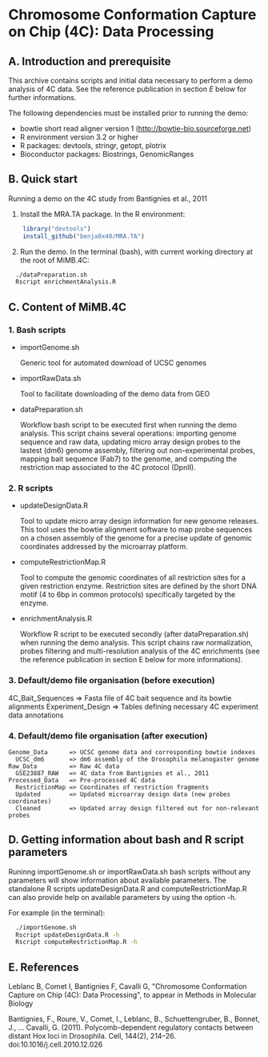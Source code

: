 Chromosome Conformation Capture on Chip (4C): Data Processing
================================================================================

## A. Introduction and prerequisite ##

This archive contains scripts and initial data necessary to perform a demo
analysis of 4C data. See the reference publication in section *E* below for
further informations.

The following dependencies must be installed prior to running the demo:

  - bowtie short read aligner version 1 (http://bowtie-bio.sourceforge.net)
  - R environment version 3.2 or higher
  - R packages: devtools, stringr, getopt, plotrix
  - Bioconductor packages: Biostrings, GenomicRanges

## B. Quick start ##

Running a demo on the 4C study from Bantignies et al., 2011

1. Install the MRA.TA package. In the R environment:

```R
    library("devtools")
    install_github("benja0x40/MRA.TA")
```

2. Run the demo. In the terminal (bash), with current working directory at the
root of MiMB.4C:

```bash
  ./dataPreparation.sh
  Rscript enrichmentAnalysis.R
```

## C. Content of MiMB.4C ##

### 1. Bash scripts ###

  * importGenome.sh
  
    Generic tool for automated download of UCSC genomes
  
  * importRawData.sh
  
    Tool to facilitate downloading of the demo data from GEO
  
  * dataPreparation.sh
  
    Workflow bash script to be executed first when running the demo analysis.
    This script chains several operations:
    importing genome sequence and raw data, updating micro array design probes
    to the lastest (dm6) genome assembly, filtering out non-experimental probes,
    mapping bait sequence (Fab7) to the genome, and computing the restriction
    map associated to the 4C protocol (DpnII).
  
### 2. R scripts ###

  * updateDesignData.R
  
    Tool to update micro array design information for new genome releases. This
    tool uses the bowtie alignment software to map probe sequences on a chosen
    assembly of the genome for a precise update of genomic coordinates
    addressed by the microarray platform.
    
  * computeRestrictionMap.R
  
    Tool to compute the genomic coordinates of all restriction sites for a given
    restriction enzyme. Restriction sites are defined by the short DNA motif
    (4 to 6bp in common protocols) specifically targeted by the enzyme.
  
  * enrichmentAnalysis.R
  
    Workflow R script to be executed secondly (after dataPreparation.sh) when
    running the demo analysis.
    This script chains raw normalization, probes filtering and multi-resolution
    analysis of the 4C enrichments (see the reference publication in section E
    below for more informations).
  
### 3. Default/demo file organisation (before execution) ###

  4C_Bait_Sequences => Fasta file of 4C bait sequence and its bowtie alignments
  Experiment_Design => Tables defining necessary 4C experiment data annotations

### 4. Default/demo file organisation (after execution) ###

    Genome_Data      => UCSC genome data and corresponding bowtie indexes
      UCSC_dm6       => dm6 assembly of the Drosophila melanogaster genome
    Raw_Data         => Raw 4C data
      GSE23887_RAW   => 4C data from Bantignies et al., 2011
    Processed_Data   => Pre-processed 4C data
      RestrictionMap => Coordinates of restriction fragments
      Updated        => Updated microarray design data (new probes coordinates)
      Cleaned        => Updated array design filtered out for non-relevant probes

## D. Getting information about bash and R script parameters ##

Runinng importGenome.sh or importRawData.sh bash scripts without any parameters
will show information about available parameters.
The standalone R scripts updateDesignData.R and computeRestrictionMap.R can also
provide help on available parameters by using the option -h.

For example (in the terminal):

```bash
  ./importGenome.sh
  Rscript updateDesignData.R -h
  Rscript computeRestrictionMap.R -h
```

## E. References ##

Leblanc B, Comet I, Bantignies F, Cavalli G, "Chromosome Conformation Capture on
Chip (4C): Data Processing", to appear in Methods in Molecular Biology

Bantignies, F., Roure, V., Comet, I., Leblanc, B., Schuettengruber, B., Bonnet, J., … Cavalli, G. (2011).
Polycomb-dependent regulatory contacts between distant Hox loci in Drosophila. Cell, 144(2), 214–26.
doi:10.1016/j.cell.2010.12.026